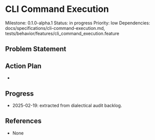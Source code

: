 # CLI Command Execution
Milestone: 0.1.0-alpha.1
Status: in progress
Priority: low
Dependencies: docs/specifications/cli-command-execution.md, tests/behavior/features/cli_command_execution.feature

## Problem Statement
<description>


## Action Plan
- <tasks>

## Progress
- 2025-02-19: extracted from dialectical audit backlog.

## References
- None
